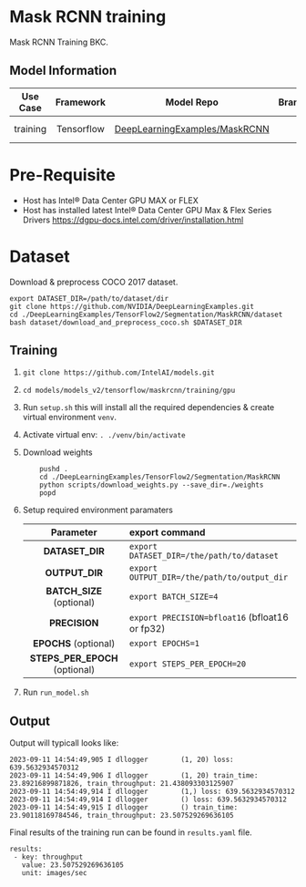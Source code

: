 # Mask RCNN training

Mask RCNN Training BKC.

## Model Information

| **Use Case** | **Framework** | **Model Repo** | **Branch/Commit/Tag** | **Weight** | **Optional Patch** |
| :---: | :---: | :---: | :---: | :---: | :---: |
|   training   |  Tensorflow   | [DeepLearningExamples/MaskRCNN](https://github.com/NVIDIA/DeepLearningExamples/tree/master/TensorFlow2/Segmentation/MaskRCNN) |        master         | See Section [Prerequisites](#weight) | [EnableBF16.patch](#bf16patch) |

# Pre-Requisite
* Host has Intel® Data Center GPU MAX or FLEX
* Host has installed latest Intel® Data Center GPU Max & Flex Series Drivers https://dgpu-docs.intel.com/driver/installation.html

# Dataset 
Download & preprocess COCO 2017 dataset. 
```
export DATASET_DIR=/path/to/dataset/dir
git clone https://github.com/NVIDIA/DeepLearningExamples.git
cd ./DeepLearningExamples/TensorFlow2/Segmentation/MaskRCNN/dataset
bash dataset/download_and_preprocess_coco.sh $DATASET_DIR
```

## Training
1. `git clone https://github.com/IntelAI/models.git`
2. `cd models/models_v2/tensorflow/maskrcnn/training/gpu`
3. Run `setup.sh` this will install all the required dependencies & create virtual environment `venv`.
4. Activate virtual env: `. ./venv/bin/activate`
5. Download weights
    ```
        pushd .
        cd ./DeepLearningExamples/TensorFlow2/Segmentation/MaskRCNN
        python scripts/download_weights.py --save_dir=./weights
        popd 
    ```
5. Setup required environment paramaters

    |   **Parameter**    | **export command**                                    |
    | :---: | :--- |
    |  **DATASET_DIR**   | `export DATASET_DIR=/the/path/to/dataset`             |
    |   **OUTPUT_DIR**   | `export OUTPUT_DIR=/the/path/to/output_dir`           |
    |   **BATCH_SIZE** (optional)   | `export BATCH_SIZE=4`           |
    |   **PRECISION**   | `export PRECISION=bfloat16` (bfloat16 or fp32)           |
    |   **EPOCHS** (optional)  | `export EPOCHS=1`           |
    |   **STEPS_PER_EPOCH** (optional)  | `export STEPS_PER_EPOCH=20`           |
6. Run `run_model.sh`

## Output

Output will typicall looks like:
```
2023-09-11 14:54:49,905 I dllogger        (1, 20) loss: 639.5632934570312
2023-09-11 14:54:49,906 I dllogger        (1, 20) train_time: 23.89216899871826, train_throughput: 21.438093303125907
2023-09-11 14:54:49,914 I dllogger        (1,) loss: 639.5632934570312
2023-09-11 14:54:49,914 I dllogger        () loss: 639.5632934570312
2023-09-11 14:54:49,915 I dllogger        () train_time: 23.90118169784546, train_throughput: 23.507529269636105
```

Final results of the training run can be found in `results.yaml` file.
```
results:
 - key: throughput
   value: 23.507529269636105
   unit: images/sec
```
